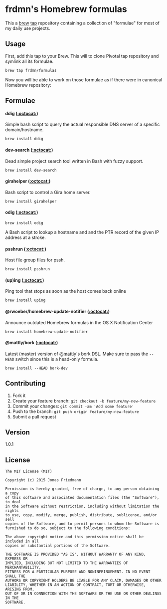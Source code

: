 # frdmn's Homebrew formulas

This a [brew](https://github.com/mxcl/homebrew) [tap](https://github.com/Homebrew/homebrew/tree/master/share/doc/homebrew#readme) repository containing a collection of "formulae" for most of my daily use projects. 

## Usage

First, add this tap to your Brew. This will to clone Pivotal tap repository and symlink all its formulae.

    brew tap frdmn/formulas

Now you will be able to work on those formulae as if there were in canonical Homebrew repository:

## Formulae

#### ddig ([:octocat:](https://github.com/frdmn/ddig))

Simple bash script to query the actual responsible DNS server of a specific domain/hostname.

    brew install ddig

#### dev-search ([:octocat:](https://github.com/frdmn/dev-search))

Dead simple project search tool written in Bash with fuzzy support.

    brew install dev-search

#### girahelper ([:octocat:](https://github.com/frdmn/girahelper))

Bash script to control a Gira home server.

    brew install girahelper

#### odig ([:octocat:](https://github.com/frdmn/odig))

    brew install odig

A Bash script to lookup a hostname and and the PTR record of the given IP address at a stroke.

#### psshrun ([:octocat:](https://github.com/frdmn/psshrun))

Host file group files for pssh.

    brew install psshrun

#### (up)ing ([:octocat:](https://github.com/frdmn/uping))

Ping tool that stops as soon as the host comes back online

    brew install uping

#### @rwoeber/homebrew-update-notifier ([:octocat:](https://github.com/rwoeber/homebrew-update-notifier))

Announce outdated Homebrew formulas in the OS X Notification Center

    brew install homebrew-update-notifier

#### @mattly/bork ([:octocat:](https://github.com/mattly/bork))

Latest (master) version of @[mattly](https://github.com/mattly/bork)'s bork DSL. Make sure to pass the `--HEAD` switch since this is a head-only formula.

    brew install --HEAD bork-dev

## Contributing

1. Fork it
2. Create your feature branch: `git checkout -b feature/my-new-feature`
3. Commit your changes: `git commit -am 'Add some feature'`
4. Push to the branch: `git push origin feature/my-new-feature`
5. Submit a pull request

## Version

1.0.1

## License

```
The MIT License (MIT)

Copyright (c) 2015 Jonas Friedmann

Permission is hereby granted, free of charge, to any person obtaining a copy
of this software and associated documentation files (the "Software"), to deal
in the Software without restriction, including without limitation the rights
to use, copy, modify, merge, publish, distribute, sublicense, and/or sell
copies of the Software, and to permit persons to whom the Software is
furnished to do so, subject to the following conditions:

The above copyright notice and this permission notice shall be included in all
copies or substantial portions of the Software.

THE SOFTWARE IS PROVIDED "AS IS", WITHOUT WARRANTY OF ANY KIND, EXPRESS OR
IMPLIED, INCLUDING BUT NOT LIMITED TO THE WARRANTIES OF MERCHANTABILITY,
FITNESS FOR A PARTICULAR PURPOSE AND NONINFRINGEMENT. IN NO EVENT SHALL THE
AUTHORS OR COPYRIGHT HOLDERS BE LIABLE FOR ANY CLAIM, DAMAGES OR OTHER
LIABILITY, WHETHER IN AN ACTION OF CONTRACT, TORT OR OTHERWISE, ARISING FROM,
OUT OF OR IN CONNECTION WITH THE SOFTWARE OR THE USE OR OTHER DEALINGS IN THE
SOFTWARE.
```
